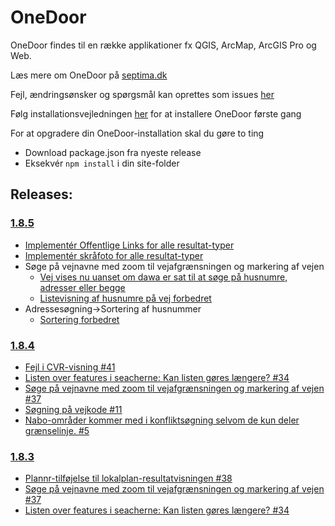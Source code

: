 # OneDoor
OneDoor findes til en række applikationer fx QGIS, ArcMap, ArcGIS Pro og Web.

Læs mere om OneDoor på [septima.dk](https://septima.dk/showcases/septima-onedoor)

Fejl, ændringsønsker og spørgsmål kan oprettes som issues [her](https://github.com/Septima/OneDoor/issues)

Følg installationsvejledningen [her](https://onedoor.test.septima.dk/guide/) for at installere OneDoor første gang

For at opgradere din OneDoor-installation skal du gøre to ting
-  Download package.json fra nyeste release
-  Eksekvér `npm install` i din site-folder

## Releases:

### [1.8.5](https://github.com/Septima/OneDoor/releases/tag/1.8.5)
- [Implementér Offentlige Links for alle resultat-typer](https://github.com/Septima/OneDoor/issues/48#issue-1601286713)
- [Implementér skråfoto for alle resultat-typer](https://github.com/Septima/OneDoor/issues/47#issue-1601249202)
- Søge på vejnavne med zoom til vejafgrænsningen og markering af vejen
  - [Vej vises nu uanset om dawa er sat til at søge på husnumre, adresser eller begge](https://github.com/Septima/OneDoor/issues/37#issuecomment-1446398957)
  - [Listevisning af husnumre på vej forbedret](https://github.com/Septima/OneDoor/issues/37#issuecomment-1446388523)
- Adressesøgning->Sortering af husnummer
  - [Sortering forbedret](https://github.com/Septima/OneDoor/issues/40#issuecomment-1446393088)

### [1.8.4](https://github.com/Septima/OneDoor/releases/tag/1.8.4)
- [Fejl i CVR-visning #41](https://github.com/Septima/OneDoor/issues/41#issuecomment-1422525226)
- [Listen over features i seacherne: Kan listen gøres længere? #34](https://github.com/Septima/OneDoor/issues/34#issuecomment-1416160688)
- [Søge på vejnavne med zoom til vejafgrænsningen og markering af vejen #37](https://github.com/Septima/OneDoor/issues/37#issuecomment-1416116461)
- [Søgning på vejkode #11](https://github.com/Septima/OneDoor/issues/11#issuecomment-1425805999)
- [Nabo-områder kommer med i konfliktsøgning selvom de kun deler grænselinje. #5](https://github.com/Septima/OneDoor/issues/5#issuecomment-1261839242)

### [1.8.3](https://github.com/Septima/OneDoor/releases/tag/1.8.3)
-  [Plannr-tilføjelse til lokalplan-resultatvisningen #38](https://github.com/Septima/OneDoor/issues/38#issuecomment-1223949852)
-  [Søge på vejnavne med zoom til vejafgrænsningen og markering af vejen #37](https://github.com/Septima/OneDoor/issues/37#issuecomment-1416116461)
-  [Listen over features i seacherne: Kan listen gøres længere? #34](https://github.com/Septima/OneDoor/issues/34#issuecomment-1416160688)

